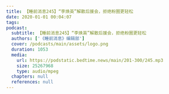```yaml
---
title: 【睡前消息245】“李焕英”解散后援会，拒绝粉圈更轻松
date: 2020-01-01 00:04:07
tags:
podcast:
  subtitle: 【睡前消息245】“李焕英”解散后援会，拒绝粉圈更轻松
  authors: ['《睡前消息》编辑部']
  cover: /podcasts/main/assets/logo.png
  duration: 1053
  media:
    url: https://podstatic.bedtime.news/main/201-300/245.mp3
    size: 25267968
    type: audio/mpeg
  chapters: null
  references: null
---
```

